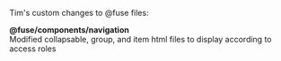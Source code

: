 Tim's custom changes to @fuse files:  

**@fuse/components/navigation**  
Modified collapsable, group, and item html files to display according to access roles

